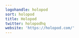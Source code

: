 ```yaml
---
logohandle: holopod
sort: holopod
title: Holopod
twitter: holopodhq
website: 'https://holopod.com/'
---
```

